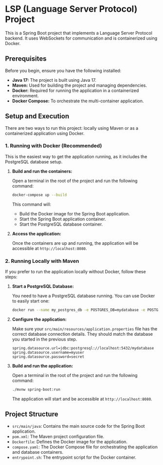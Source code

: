 # LSP (Language Server Protocol) Project

This is a Spring Boot project that implements a Language Server Protocol backend. It uses WebSockets for communication and is containerized using Docker.

## Prerequisites

Before you begin, ensure you have the following installed:

*   **Java 17:** The project is built using Java 17.
*   **Maven:** Used for building the project and managing dependencies.
*   **Docker:** Required for running the application in a containerized environment.
*   **Docker Compose:** To orchestrate the multi-container application.

## Setup and Execution

There are two ways to run this project: locally using Maven or as a containerized application using Docker.

### 1. Running with Docker (Recommended)

This is the easiest way to get the application running, as it includes the PostgreSQL database setup.

1.  **Build and run the containers:**

    Open a terminal in the root of the project and run the following command:

    ```bash
    docker-compose up --build
    ```

    This command will:
    *   Build the Docker image for the Spring Boot application.
    *   Start the Spring Boot application container.
    *   Start the PostgreSQL database container.

2.  **Access the application:**

    Once the containers are up and running, the application will be accessible at `http://localhost:8080`.

### 2. Running Locally with Maven

If you prefer to run the application locally without Docker, follow these steps:

1.  **Start a PostgreSQL Database:**

    You need to have a PostgreSQL database running. You can use Docker to easily start one:

    ```bash
    docker run --name my_postgres_db -e POSTGRES_DB=mydatabase -e POSTGRES_USER=myuser -e POSTGRES_PASSWORD=secret -p 5432:5432 -d postgres:15
    ```

2.  **Configure the application:**

    Make sure your `src/main/resources/application.properties` file has the correct database connection details. They should match the database you started in the previous step.

    ```properties
    spring.datasource.url=jdbc:postgresql://localhost:5432/mydatabase
    spring.datasource.username=myuser
    spring.datasource.password=secret
    ```

3.  **Build and run the application:**

    Open a terminal in the root of the project and run the following command:

    ```bash
    ./mvnw spring-boot:run
    ```

    The application will start and be accessible at `http://localhost:8080`.

## Project Structure

*   `src/main/java`: Contains the main source code for the Spring Boot application.
*   `pom.xml`: The Maven project configuration file.
*   `Dockerfile`: Defines the Docker image for the application.
*   `compose.yaml`: The Docker Compose file for orchestrating the application and database containers.
*   `entrypoint.sh`: The entrypoint script for the Docker container.
